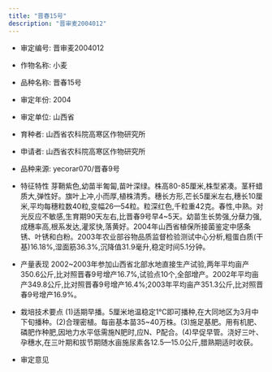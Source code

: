 ```yaml
---
title: "晋春15号"
description: "晋审麦2004012"
---
```

* 审定编号:  晋审麦2004012

*  作物名称:  小麦

*  品种名称:  晋春15号

*  审定年份:  2004

*  审定单位:  山西省

* 育种者:  山西省农科院高寒区作物研究所

*  申请者:  山西省农科院高寒区作物研究所

*  品种来源:  yecorar070/晋春9号

*  特征特性
芽鞘紫色,幼苗半匍匐,苗叶深绿。株高80-85厘米,株型紧凑。茎秆蜡质大,弹性好。旗叶上冲,小而厚,植株清秀。穗长方形,芒长5厘米左右,穗长10厘米,平均每穗粒数40粒,变幅26—54粒。粒深红色,千粒重42克。春性,中熟。对光反应不敏感,生育期90天左右,比晋春9号早4~5天。幼苗生长势强,分蘖力强,成穗率高,根系发达,灌浆快,落黄好。2004年山西省植保所接菌鉴定中感条锈、叶锈和白粉。2003年农业部谷物品质监督检验测试中心分析,粗蛋白质(干基)16.18%,湿面筋36.3%,沉降值31.9毫升,稳定时间5.1分钟。

*  产量表现
2002~2003年参加山西省北部水地直接生产试验,两年平均亩产350.6公斤,比对照晋春9号增产16.7%,试验点10个,全部增产。2002年平均亩产349.8公斤,比对照晋春9号增产16.4%;2003年平均亩产351.3公斤,比对照晋春9号增产16.9%。

*  栽培技术要点
(1)适期早播。5厘米地温稳定1℃即可播种,在大同地区为3月中下旬播种。(2)合理密植。每亩基本苗35~40万株。(3)施足基肥。用有机肥、磷肥作种肥,因地力水平低需施N肥时,应N、P配合。(4)早促早管。浇好三叶、孕穗水,在三叶期和拔节期随水亩施尿素各12.5—15.0公斤,腊熟期适时收获。

*  审定意见


